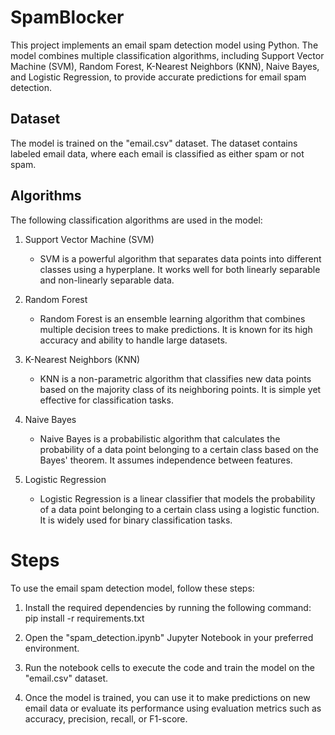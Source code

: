 # SpamBlocker

This project implements an email spam detection model using Python. The model combines multiple classification algorithms, including Support Vector Machine (SVM), Random Forest, K-Nearest Neighbors (KNN), Naive Bayes, and Logistic Regression, to provide accurate predictions for email spam detection.

## Dataset

The model is trained on the "email.csv" dataset. The dataset contains labeled email data, where each email is classified as either spam or not spam.

## Algorithms

The following classification algorithms are used in the model:

1. Support Vector Machine (SVM)

   - SVM is a powerful algorithm that separates data points into different classes using a hyperplane. It works well for both linearly separable and non-linearly separable data.

2. Random Forest

   - Random Forest is an ensemble learning algorithm that combines multiple decision trees to make predictions. It is known for its high accuracy and ability to handle large datasets.

3. K-Nearest Neighbors (KNN)

   - KNN is a non-parametric algorithm that classifies new data points based on the majority class of its neighboring points. It is simple yet effective for classification tasks.

4. Naive Bayes

   - Naive Bayes is a probabilistic algorithm that calculates the probability of a data point belonging to a certain class based on the Bayes' theorem. It assumes independence between features.

5. Logistic Regression

   - Logistic Regression is a linear classifier that models the probability of a data point belonging to a certain class using a logistic function. It is widely used for binary classification tasks.


# Steps
To use the email spam detection model, follow these steps:

1. Install the required dependencies by running the following command:
     pip install -r requirements.txt

2. Open the "spam_detection.ipynb" Jupyter Notebook in your preferred environment.

3. Run the notebook cells to execute the code and train the model on the "email.csv" dataset.

4. Once the model is trained, you can use it to make predictions on new email data or evaluate its performance using evaluation metrics such as accuracy, precision, recall, or F1-score.

